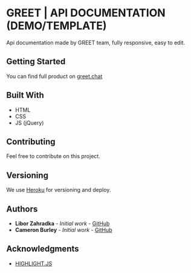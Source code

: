 # GREET | API DOCUMENTATION (DEMO/TEMPLATE)

Api documentation made by GREET team, fully responsive, easy to edit.

## Getting Started

You can find full product on [greet.chat](https://www.greet.chat/api_documentation)

## Built With

* HTML
* CSS
* JS (jQuery)

## Contributing

Feel free to contribute on this project.

## Versioning

We use [Heroku](https://heroku.com/) for versioning and deploy.

## Authors

* **Libor Zahradka** - *Initial work* - [GitHub](https://github.com/liborzahradka)
* **Cameron Burley** - *Initial work* - [GitHub](https://github.com/)

## Acknowledgments

* [HIGHLIGHT.JS](https://highlightjs.org)
